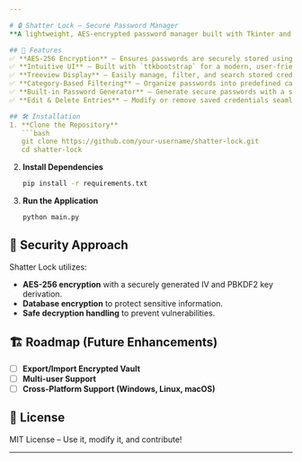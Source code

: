 ```yaml
---

# 🔒 Shatter Lock – Secure Password Manager  
**A lightweight, AES-encrypted password manager built with Tkinter and ttkbootstrap.**  

## 🚀 Features  
✅ **AES-256 Encryption** – Ensures passwords are securely stored using strong encryption.  
✅ **Intuitive UI** – Built with `ttkbootstrap` for a modern, user-friendly interface.  
✅ **Treeview Display** – Easily manage, filter, and search stored credentials.  
✅ **Category-Based Filtering** – Organize passwords into predefined categories.  
✅ **Built-in Password Generator** – Generate secure passwords with a single click.  
✅ **Edit & Delete Entries** – Modify or remove saved credentials seamlessly.  

## 🛠️ Installation  
1. **Clone the Repository**  
   ```bash
   git clone https://github.com/your-username/shatter-lock.git
   cd shatter-lock
   ```
2. **Install Dependencies**  
   ```bash
   pip install -r requirements.txt
   ```
3. **Run the Application**  
   ```bash
   python main.py
   ```

## 🔐 Security Approach  
Shatter Lock utilizes:  
- **AES-256 encryption** with a securely generated IV and PBKDF2 key derivation.  
- **Database encryption** to protect sensitive information.  
- **Safe decryption handling** to prevent vulnerabilities.  

## 🏗️ Roadmap (Future Enhancements)  
- [ ] **Export/Import Encrypted Vault**  
- [ ] **Multi-user Support**  
- [ ] **Cross-Platform Support (Windows, Linux, macOS)**  

## 📜 License  
MIT License – Use it, modify it, and contribute!  

---
```

